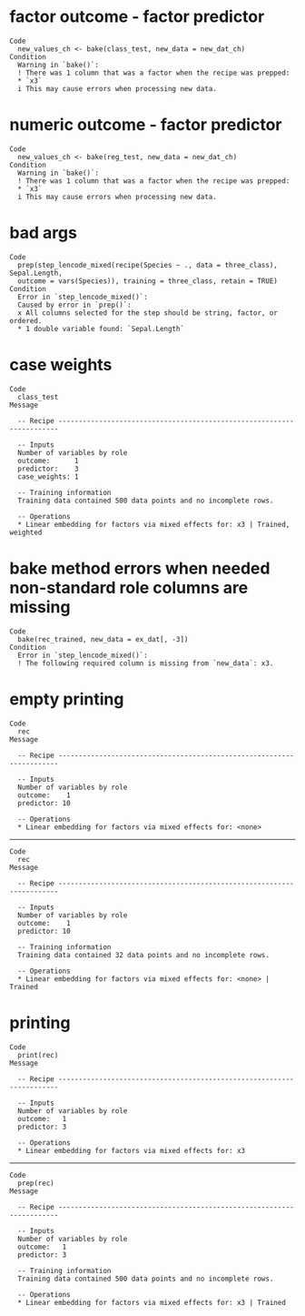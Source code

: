 # factor outcome - factor predictor

    Code
      new_values_ch <- bake(class_test, new_data = new_dat_ch)
    Condition
      Warning in `bake()`:
      ! There was 1 column that was a factor when the recipe was prepped:
      * `x3`
      i This may cause errors when processing new data.

# numeric outcome - factor predictor

    Code
      new_values_ch <- bake(reg_test, new_data = new_dat_ch)
    Condition
      Warning in `bake()`:
      ! There was 1 column that was a factor when the recipe was prepped:
      * `x3`
      i This may cause errors when processing new data.

# bad args

    Code
      prep(step_lencode_mixed(recipe(Species ~ ., data = three_class), Sepal.Length,
      outcome = vars(Species)), training = three_class, retain = TRUE)
    Condition
      Error in `step_lencode_mixed()`:
      Caused by error in `prep()`:
      x All columns selected for the step should be string, factor, or ordered.
      * 1 double variable found: `Sepal.Length`

# case weights

    Code
      class_test
    Message
      
      -- Recipe ----------------------------------------------------------------------
      
      -- Inputs 
      Number of variables by role
      outcome:      1
      predictor:    3
      case_weights: 1
      
      -- Training information 
      Training data contained 500 data points and no incomplete rows.
      
      -- Operations 
      * Linear embedding for factors via mixed effects for: x3 | Trained, weighted

# bake method errors when needed non-standard role columns are missing

    Code
      bake(rec_trained, new_data = ex_dat[, -3])
    Condition
      Error in `step_lencode_mixed()`:
      ! The following required column is missing from `new_data`: x3.

# empty printing

    Code
      rec
    Message
      
      -- Recipe ----------------------------------------------------------------------
      
      -- Inputs 
      Number of variables by role
      outcome:    1
      predictor: 10
      
      -- Operations 
      * Linear embedding for factors via mixed effects for: <none>

---

    Code
      rec
    Message
      
      -- Recipe ----------------------------------------------------------------------
      
      -- Inputs 
      Number of variables by role
      outcome:    1
      predictor: 10
      
      -- Training information 
      Training data contained 32 data points and no incomplete rows.
      
      -- Operations 
      * Linear embedding for factors via mixed effects for: <none> | Trained

# printing

    Code
      print(rec)
    Message
      
      -- Recipe ----------------------------------------------------------------------
      
      -- Inputs 
      Number of variables by role
      outcome:   1
      predictor: 3
      
      -- Operations 
      * Linear embedding for factors via mixed effects for: x3

---

    Code
      prep(rec)
    Message
      
      -- Recipe ----------------------------------------------------------------------
      
      -- Inputs 
      Number of variables by role
      outcome:   1
      predictor: 3
      
      -- Training information 
      Training data contained 500 data points and no incomplete rows.
      
      -- Operations 
      * Linear embedding for factors via mixed effects for: x3 | Trained

